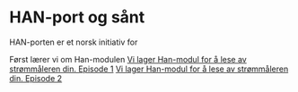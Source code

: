 # HAN-port og sånt

HAN-porten er et norsk initiativ for

Først lærer vi om Han-modulen
[Vi lager Han-modul for å lese av strømmåleren din. Episode 1](https://www.youtube.com/watch?v=o_lRGSJUoWI)
[Vi lager Han-modul for å lese av strømmåleren din. Episode 2](https://www.youtube.com/watch?v=znQ5YI3XNmo)

